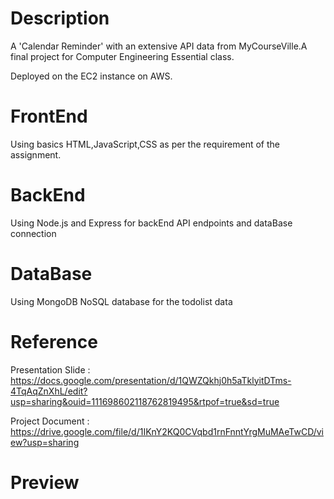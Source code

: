 # Description
A 'Calendar Reminder' with an extensive API data from MyCourseVille.A final project for Computer Engineering Essential class.

Deployed on the EC2 instance on AWS.

# FrontEnd
Using basics HTML,JavaScript,CSS as per the requirement of the assignment.

# BackEnd
Using Node.js and Express for backEnd API endpoints and dataBase connection

# DataBase
Using MongoDB NoSQL database for the todolist data

# Reference
Presentation Slide : https://docs.google.com/presentation/d/1QWZQkhj0h5aTklyitDTms-4TqAqZnXhL/edit?usp=sharing&ouid=111698602118762819495&rtpof=true&sd=true

Project Document : https://drive.google.com/file/d/1IKnY2KQ0CVqbd1rnFnntYrgMuMAeTwCD/view?usp=sharing

# Preview


